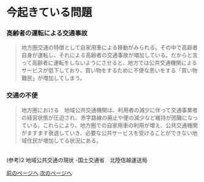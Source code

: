 # 今起きている問題
### 高齢者の運転による交通事故
>地方圏交通の特徴として自家用車による移動がみられる。その中で高齢者自身が運転し、それによる高齢者の交通事故が増加している。だからと言って高齢者に運転をしないようにさせると、地方では公共交通機関によるサービスが低下しており、買い物をするために不便な思いをする「買い物難民」が増加してしまう。
  
    
    
### 交通の不便
>地方圏における　地域公共交通機関は、利用者の減少に伴って交通事業者の経営状態が圧迫され、赤字路線の廃止や便の減少など維持が困難になっている。これらにより、地方圏での自家用車の利用が増え、公共交通機関がますます衰退していき、必要な公共サービスを受けることができない地域住民が増加してる状況にある。<br>
<br>
(参考)2 地域公共交通の現状 -国土交通省　北陸信越運送局　

[前のページへ](./three.md)        [次のページへ](./five.md)
